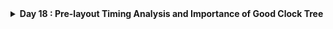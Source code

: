 <details>
  <Summary><strong> Day 18 : Pre-layout Timing Analysis and Importance of Good Clock Tree</strong></summary>

# Contents
- [Step 1: Fix DRC errors and verify the design](#fix-drc-errors-and-verify-the-design)
- [Step 2: Save the final layout with custom name and open it](#save-final-layout)
- [Step 3: Generate lef from the Layout](#generate-lef-from-the-layout)
- [Step 4: Copy the newly generated lef and associated required lib files to 'picorv32a' design 'src' directory](#copy-new-lef-and-lib-files)
- [Step 5: Edit 'config.tcl'](#edit-config)
- [Step 6: Run openlane flow synthesis with newly inserted custom inverter cell](#run-openlane-flow-synthesis)
- [Step 7: Synthesis - Remove/reduce the newly introduced violations with the introduction of custom inverter cell by modifying design parameters](#synthesis)
- [Step 8: Run Floorplan and Placement](#run-fp-and-plc)
- [Step 9: Post-Synthesis timing analysis with OpenSTA tool](#post-synthesis-timing-analysis)

<a id="fix-drc-errors-and-verify-the-design"></a>
## Step 1: Fix up small DRC errors and verify the design is ready to be inserted into our flow

Before moving forward with custom designed cell layout verify following:
1. The input and output ports of the standard cell should lie on the intersection of the vertical and horizontal tracks.
2. Width of the standard cell should be odd multiples of the horizontal track pitch.
3. Height of the standard cell should be even multiples of the vertical track pitch.

**Open custom inverter layout**
```bash
cd Desktop/work/tools/openlane_working_dir/openlane/vsdstdcelldesign

# Open custom inverter layout in magic
magic -T sky130A.tech sky130_inv.mag &
```

![Alt Text](images/1.png)


**Convert Grid info to track info**

- press **g** in magic to activate grids.

**tracks.info of sky130_fd_sc_hd:**
![Alt Text](images/2.png)

- Commands to set grid as tracks of locali layer:

```bash
# Get syntax for grid command
help grid

# Set grid values accordingly
grid 0.46um 0.34um 0.23um 0.17um
```

![Alt Text](images/3.png)

**Verified ✅ --> The input and output ports of the standard cell should lie on the intersection of the vertical and horizontal tracks**
![Alt Text](images/4.png)

**Verified ✅ --> Width of the standard cell should be odd multiples of the horizontal track pitch**
Horizontal track pitch = 0.46 µm
Width of standard cell = 1.38 µm = 0.46 x 3
![Alt Text](images/5.png)

**Verified ✅ --> Height of the standard cell should be even multiples of the vertical track pitch**
Vertical track pitch = 0.34 µm
Height of standard cell = 2.72 µm = 0.34 × 8
![Alt Text](images/6.png)

<a id="save-final-layout"></a>
## Step 2: Save the final layout with custom name and open it

```bash
# Command to save as
save sky130_vsdinv.mag

# Command to open custom inverter layout in magic
magic -T sky130A.tech sky130_vsdinv.mag &
```

**newly saved layout**
![Alt Text](images/7.png)


<a id="save-final-layout"></a>
## Step 3: Generate lef from the Layout

```bash
# lef command
lef write

#open newly created lef file
gvim sky130_vsdinv.lef
```

![Alt Text](images/8.png)

**lef file**
![Alt Text](images/9.png)

<a id="copy-new-lef-and-lib-files"></a>
## Step 4: Copy the newly generated lef and associated required lib files to 'picorv32a' design 'src' directory

```bash
# Copy lef file
cp sky130_vsdinv.lef ~/soc-design-and-planning-nasscom-vsd/Desktop/work/tools/openlane_working_dir/openlane/designs/picorv32a/src/

# Copy lib files
cp libs/sky130_fd_sc_hd__* ~/soc-design-and-planning-nasscom-vsd/Desktop/work/tools/openlane_working_dir/openlane/designs/picorv32a/src/

# List and check whether they are copied
ls ~/soc-design-and-planning-nasscom-vsd/Desktop/work/tools/openlane_working_dir/openlane/designs/picorv32a/src/
```

<a id="edit-config"></a>
## Step 5: Edit 'config.tcl' 
- Edit `config.tcl` to change lib file and add the new extra lef into the openlane flow.

```bash
set ::env(LIB_SYNTH) "$::env(OPENLANE_ROOT)/designs/picorv32a/src/sky130_fd_sc_hd__typical.lib"
set ::env(LIB_FASTEST) "$::env(OPENLANE_ROOT)/designs/picorv32a/src/sky130_fd_sc_hd__fast.lib"
set ::env(LIB_SLOWEST) "$::env(OPENLANE_ROOT)/designs/picorv32a/src/sky130_fd_sc_hd__slow.lib"
set ::env(LIB_TYPICAL) "$::env(OPENLANE_ROOT)/designs/picorv32a/src/sky130_fd_sc_hd__typical.lib"
set ::env(EXTRA_LEFS) [glob $::env(OPENLANE_ROOT)/designs/$::env(DESIGN_NAME)/src/*.lef]
```

**Edited `config.tcl`**
![Alt Text](images/10.png)

<a id="run-openlane-flow-synthesis"></a>
## Step 6: Run openlane flow synthesis with newly inserted custom inverter cell

- invoke the OpenLANE flow include new lef and perform synthesis:

```bash
# Change directory to openlane flow directory
cd ~/soc-design-and-planning-nasscom-vsd/Desktop/work/tools/openlane_working_dir/openlane

export PDK_ROOT=/home/sdudigani/soc-design-and-planning-nasscom-vsd/Desktop/work/tools/openlane_working_dir/pdks

#optional
alias docker='docker run -it -v $(pwd):/openLANE_flow -v $PDK_ROOT:$PDK_ROOT -e PDK_ROOT=$PDK_ROOT -u $(id -u $USER):$(id -g $USER) efabless/openlane:v0.21'

# Since we have aliased the long command to 'docker' we can invoke the OpenLANE flow docker sub-system by just running this command
docker
```

- After entering openlane flow contained docker, run the following commands

```bash
# Now that we have entered the OpenLANE flow contained docker sub-system we can invoke the OpenLANE flow in the Interactive mode using the following command
./flow.tcl -interactive

# Now that OpenLANE flow is open we have to input the required packages for proper functionality of the OpenLANE flow
package require openlane 0.9

# Now the OpenLANE flow is ready to run any design and initially we have to prep the design creating some necessary files and directories for running a specific design which in our case is 'picorv32a'
prep -design picorv32a

# Adiitional commands to include newly added lef to openlane flow
set lefs [glob $::env(DESIGN_DIR)/src/*.lef]
add_lefs -src $lefs

# Now that the design is prepped and ready, we can run synthesis using following command
run_synthesis
```

![Alt Text](images/name.png)

**current design values generated**

![Alt Text](images/10_synth_area.png)

![Alt Text](images/11_synth_tns_wns.png)

<a id="synthesis"></a>
## Step 7: Remove/reduce the newly introduced violations with the introduction of custom inverter cell by modifying design parameters

**Commands to view and change parameters to improve timing and run synthesis:**

```bash
# Now once again we have to prep design so as to update variables
prep -design picorv32a -tag new -overwrite

# Addiitional commands to include newly added lef to openlane flow merged.lef
set lefs [glob $::env(DESIGN_DIR)/src/*.lef]

add_lefs -src $lefs

# Command to display current value of variable SYNTH_STRATEGY
echo $::env(SYNTH_STRATEGY)

# Command to set new value for SYNTH_STRATEGY
set ::env(SYNTH_STRATEGY) "DELAY 3"

# Command to display current value of variable SYNTH_BUFFERING to check whether it's enabled
echo $::env(SYNTH_BUFFERING)

# Command to display current value of variable SYNTH_SIZING
echo $::env(SYNTH_SIZING)

# Command to set new value for SYNTH_SIZING
set ::env(SYNTH_SIZING) 1

# Command to display current value of variable SYNTH_DRIVING_CELL to check whether it's the proper cell or not
echo $::env(SYNTH_DRIVING_CELL)

# Now that the design is prepped and ready, we can run synthesis using following command
run_synthesis
```

![Alt Text](images/12_synth_new_area.png)

![Alt Text](images/13_synth_new_tns_wns.png)

- Comparing new run values with previous run--> **area has increased and worst negative slack has become 0**

✅ Synthesis has accepted our custom inverter

<a id="run-fp-and-plc"></a>
## Step 8: Run Floorplan and Placement to verify the cell is accepted in PnR flow

### Run Floorplan

```bash
# Now we can run floorplan
run_floorplan
```

![Alt Text](images/14_fp_error.png)
The above image shows - unexpected un-explainable error while using run_floorplan command. We can instead use the following set of commands available based on information from

```bash
/home/sdudigani/soc-design-and-planning-nasscom-vsd/Desktop/work/tools/openlane_working_dir/openlane/scripts/tcl_commands/floorplan.tcl
```

and based on Floorplan commands section in

```bash
/home/sdudigani/soc-design-and-planning-nasscom-vsd/Desktop/work/tools/openlane_working_dir/openlane/docs/source/OpenLANE_commands.md
```

```bash
# Follwing commands are all-together sourced in "run_floorplan" command
init_floorplan
place_io
tap_decap_or
```

![Alt Text](images/15_init_fp.png)

![Alt Text](images/16_place_io.png)

![Alt Text](images/17_tap_decap_or.png)

### Run Placement

```bash
# Now we are ready to run placement
run_placement
```

![Alt Text](images/18_run_plc.png)
![Alt Text](images/18_run_plc_done.png)

**load placement def in magic in another terminal:**

```bash
# Change directory to path containing generated placement def
cd ~/soc-design-and-planning-nasscom-vsd/Desktop/work/tools/openlane_working_dir/openlane/designs/picorv32a/runs/new/results/placement/

# Command to load the placement def in magic tool
magic -T ~/soc-design-and-planning-nasscom-vsd/Desktop/work/tools/openlane_working_dir/pdks/sky130A/libs.tech/magic/sky130A.tech lef read ../../tmp/merged.lef def read picorv32a.placement.def &
```

**placement def in magic:**
![Alt Text](images/19_plc_def_in_magic.png)

**Custom inverter inserted in placement def with proper abutment:**
![Alt Text](images/20_custom_inv_in_plc_def_magic.png)

**view internal layers of cells:**

```bash
# Command to view internal connectivity layers in tkcon window
expand
```

![Alt Text](images/21_custom_inv_in_plc_def_magic_expand.png)

![Alt Text](images/22_custom_inv_in_plc_def_magic_expand_zoom_out.png)

<a id="post-synthesis-timing-analysis"></a>
## Step 9: Post-Synthesis timing analysis with OpenSTA tool

- We are having 0 wns after improved timing run. So, we are going to do timing analysis on the initial synthesis run which had a lot of violations and no parameters were added to improve timing.

**Commands to invoke the OpenLANE flow include new lef and perform synthesis:**

```bash
# Change directory to openlane flow directory
cd ~/soc-design-and-planning-nasscom-vsd/Desktop/work/tools/openlane_working_dir/openlane

export PDK_ROOT=/home/sdudigani/soc-design-and-planning-nasscom-vsd/Desktop/work/tools/openlane_working_dir/pdks

#optional
alias docker='docker run -it -v $(pwd):/openLANE_flow -v $PDK_ROOT:$PDK_ROOT -e PDK_ROOT=$PDK_ROOT -u $(id -u $USER):$(id -g $USER) efabless/openlane:v0.21'

# Since we have aliased the long command to 'docker' we can invoke the OpenLANE flow docker sub-system by just running this command
docker
```

```bash
# Now that we have entered the OpenLANE flow contained docker sub-system we can invoke the OpenLANE flow in the Interactive mode using the following command
./flow.tcl -interactive

# Now that OpenLANE flow is open we have to input the required packages for proper functionality of the OpenLANE flow
package require openlane 0.9

# Now the OpenLANE flow is ready to run any design and initially we have to prep the design creating some necessary files and directories for running a specific design which in our case is 'picorv32a'
prep -design picorv32a

# Adiitional commands to include newly added lef to openlane flow
set lefs [glob $::env(DESIGN_DIR)/src/*.lef]
add_lefs -src $lefs

# Command to set new value for SYNTH_SIZING
set ::env(SYNTH_SIZING) 1

# Now that the design is prepped and ready, we can run synthesis using following command
run_synthesis
```

![Alt Text](images/23_post_synth_timing_synth.png)

**Newly created `pre_sta.conf` for STA analysis in openlane directory:**

![Alt Text](images/24_pre_sta_conf.png)

**Newly created my_base.sdc for STA analysis in openlane/designs/picorv32a/src directory based on the file openlane/scripts/base.sdc:**

![Alt Text](images/25_my_base_sdc.png)

**Note:** Before running STA, ensure you have installed and built [OpenSTA](https://github.com/parallaxsw/OpenSTA) as per the instructions in the official repository.

**Commands to run STA in new terminal:**
```bash
# Change directory to openlane
cd /home/sdudigani/soc-design-and-planning-nasscom-vsd/Desktop/work/tools/openlane_working_dir/openlane

# Command to invoke OpenSTA tool with script
~/OpenSTA/build/sta pre_sta.conf
```

![Alt Text](images/26_sta_1.png)

![Alt Text](images/27_sta_2.png)

![Alt Text](images/name.png)

![Alt Text](images/name.png)
